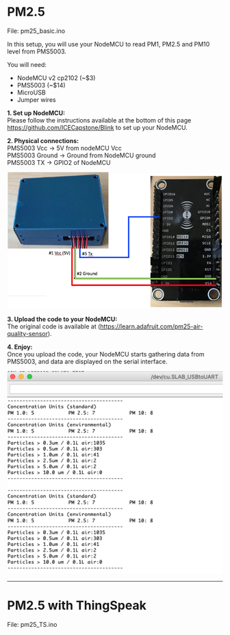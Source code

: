 # PM2.5 
File: pm25_basic.ino

In this setup, you will use your NodeMCU to read PM1, PM2.5 and PM10 level from PMS5003. 

You will need:

- NodeMCU v2 cp2102 (~$3)
- PMS5003 (~$14)
- MicroUSB
- Jumper wires

<b>1. Set up NodeMCU:</b><br>
Please follow the instructions available at the bottom of this page https://github.com/ICECapstone/Blink to set up your NodeMCU. 

<b>2. Physical connections: </b><br>
PMS5003 Vcc -> 5V from nodeMCU Vcc <br>
PMS5003 Ground -> Ground from NodeMCU ground <br>
PMS5003 TX -> GPIO2 of NodeMCU <br>

![](images/PM25config.png)

<b>3. Upload the code to your NodeMCU: </b><br> The original code is available at (https://learn.adafruit.com/pm25-air-quality-sensor).

<b>4. Enjoy: </b></br>
Once you upload the code, your NodeMCU starts gathering data from PMS5003, and data are displayed on the serial interface.  

![](images/PM25readings.png)


---
# PM2.5 with ThingSpeak
File: pm25_TS.ino
